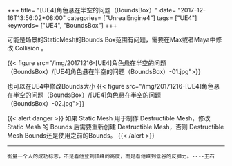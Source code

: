 +++
title= "[UE4]角色悬在半空的问题（BoundsBox）"
date= "2017-12-16T13:56:02+08:00"
categories= ["UnrealEngine4"]
tags= ["UE4"]
keywords= ["UE4", "BoundsBox"]
+++

可能是场景的StaticMesh的Bounds Box范围有问题，需要在Max或者Maya中修改 Collision 。

{{< figure src="/img/20171216-[UE4]角色悬在半空的问题（BoundsBox）/[UE4]角色悬在半空的问题（BoundsBox）-01.jpg">}}

也可以在UE4中修改Bounds大小
{{< figure src="/img/20171216-[UE4]角色悬在半空的问题（BoundsBox）/[UE4]角色悬在半空的问题（BoundsBox）-02.jpg">}}

{{< alert danger >}}
如果 Static Mesh 用于制作 Destructible Mesh，修改 Static Mesh 的 Bounds 后需要重新创建 Destructible Mesh，否则 Destructible Mesh Bounds还是使用之前的Bounds。
{{< /alert >}}

***
`衡量一个人的成功标志，不是看他登到顶峰的高度，而是看他跌到低谷的反弹力。----王石`